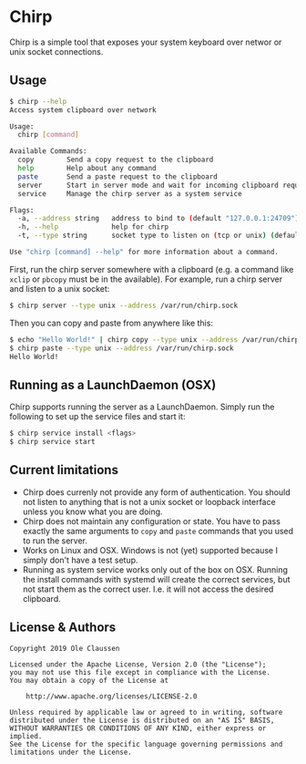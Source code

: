 # Chirp

Chirp is a simple tool that exposes your system keyboard over networ or unix socket connections.

## Usage

```bash
$ chirp --help
Access system clipboard over network

Usage:
  chirp [command]

Available Commands:
  copy        Send a copy request to the clipboard
  help        Help about any command
  paste       Send a paste request to the clipboard
  server      Start in server mode and wait for incoming clipboard requests
  service     Manage the chirp server as a system service

Flags:
  -a, --address string   address to bind to (default "127.0.0.1:24709")
  -h, --help             help for chirp
  -t, --type string      socket type to listen on (tcp or unix) (default "tcp")

Use "chirp [command] --help" for more information about a command.
```

First, run the chirp server somewhere with a clipboard (e.g. a command like `xclip` or `pbcopy` must be in the available). For example, run a chirp server and listen to a unix socket:

```bash
$ chirp server --type unix --address /var/run/chirp.sock
```

Then you can copy and paste from anywhere like this:

```bash
$ echo "Hello World!" | chirp copy --type unix --address /var/run/chirp.sock
$ chirp paste --type unix --address /var/run/chirp.sock
Hello World!
```

## Running as a LaunchDaemon (OSX)

Chirp supports running the server as a LaunchDaemon. Simply run the following to
set up the service files and start it:

```bash
$ chirp service install <flags>
$ chirp service start
```

## Current limitations

 * Chirp does currenly not provide any form of authentication. You should not listen to anything that is not a unix socket or loopback interface unless you know what you are doing.
 * Chirp does not maintain any configuration or state. You have to pass exactly the same arguments to `copy` and `paste` commands that you used to run the server.
 * Works on Linux and OSX. Windows is not (yet) supported because I simply don't have a test setup.
 * Running as system service works only out of the box on OSX. Running the install commands with systemd will create the correct services, but not start them as the correct user. I.e. it will not access the desired clipboard.

## License & Authors

```text
Copyright 2019 Ole Claussen

Licensed under the Apache License, Version 2.0 (the "License");
you may not use this file except in compliance with the License.
You may obtain a copy of the License at

    http://www.apache.org/licenses/LICENSE-2.0

Unless required by applicable law or agreed to in writing, software
distributed under the License is distributed on an "AS IS" BASIS,
WITHOUT WARRANTIES OR CONDITIONS OF ANY KIND, either express or implied.
See the License for the specific language governing permissions and
limitations under the License.
```
